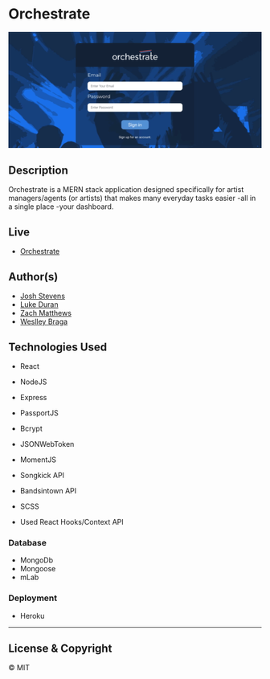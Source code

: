 # Orchestrate

![Orchestrate](orchestrate_demo.gif)

## Description

Orchestrate is a MERN stack application designed specifically for artist managers/agents (or artists) that makes many everyday tasks easier -all in a single place -your dashboard.

## Live

-   [Orchestrate](https://orchestrateapp.herokuapp.com/)

## Author(s)

-   [Josh Stevens](https://github.com/jstevens79)
-   [Luke Duran](https://github.com/lukeduran)
-   [Zach Matthews](https://github.com/zmatthews33)
-   [Weslley Braga](https://github.com/wesbragagt)

## Technologies Used

-   React
-   NodeJS
-   Express
-   PassportJS
-   Bcrypt
-   JSONWebToken
-   MomentJS
-   Songkick API
-   Bandsintown API
-   SCSS

-   Used React Hooks/Context API

### Database

-   MongoDb
-   Mongoose
-   mLab

### Deployment

-   Heroku

---

## License & Copyright

© MIT
